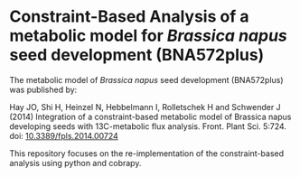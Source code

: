 # Constraint-Based Analysis of a metabolic model for *Brassica napus* seed development (BNA572plus)

The metabolic model of *Brassica napus* seed development (BNA572plus) was published by:

Hay JO, Shi H, Heinzel N, Hebbelmann I, Rolletschek H and Schwender J (2014) Integration of a constraint-based metabolic model of Brassica napus developing seeds with 13C-metabolic flux analysis. Front. Plant Sci. 5:724. doi: [10.3389/fpls.2014.00724](https://www.frontiersin.org/journals/plant-science/articles/10.3389/fpls.2014.00724/full)

This repository focuses on the re-implementation of the constraint-based analysis using python and cobrapy.
